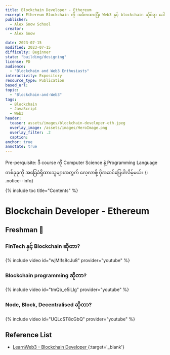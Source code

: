 ```yaml
---
title: Blockchain Developer - Ethereum
excerpt: Ethereum Blockchain ကို အဓိကထားပြီး Web3 နှင့် blockchain ဆိုင်ရာ ခေါင်စဥ်များကို ဆွေးနွေးထားပါတယ်။
publisher:
  - Alex Snow School 
creator:
  - Alex Snow

date: 2023-07-15
modified: 2023-07-15
difficulty: Beginner
state: "building/designing"
license: PD
audience:
  - "Blockchain and Web3 Enthusiasts"
interactivity: Expository
resource_type: Publication
based_url: 
topic:
  - "Blockchain-and-Web3"
tags:
  - Blockchain
  - JavaScript
  - Web3
header:
  teaser: assets/images/blockchain-developer-eth.jpeg
  overlay_image: /assets/images/HeroImage.png
  overlay_filter: .2
  caption: 
anchor: true
annotate: true
---
```


Pre-perquisite: ဒီ course ကို Computer Science နဲ့ Programming Language တစ်ခုခုကို အခြေခံရှိထားသူများအတွက် လေ့လာဖို့ ပိုအဆင်ပြေပါလိမ့်မယ်။
{: .notice--info}

{% include toc title="Contents" %}

# Blockchain Developer - Ethereum

## Freshman 🚀

### FinTech နှင့် Blockchain ဆိုတာ?

{% include video id="wjMIfs8cJu8" provider="youtube" %}

### Blockchain programming ဆိုတာ?

{% include video id="tmQb_e5iLlg" provider="youtube" %}

### Node, Block, Decentralised ဆိုတာ?

{% include video id="UQLcST8cGbQ" provider="youtube" %}



## Reference List

- [LearnWeb3 - Blockchain Developer ](https://learnweb3.io/?invite-code=0nfUFu98){:target='_blank'}

